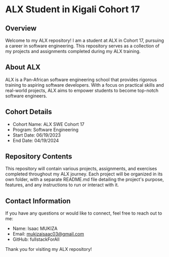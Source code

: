 # ALX Student in Kigali Cohort 17

## Overview
Welcome to my ALX repository! I am a student at ALX in  Cohort 17, pursuing a career in software engineering. This repository serves as a collection of my projects and assignments completed during my ALX training.

## About ALX
ALX is a Pan-African software engineering school that provides rigorous training to aspiring software developers. With a focus on practical skills and real-world projects, ALX aims to empower students to become top-notch software engineers.

## Cohort Details
- Cohort Name: ALX SWE Cohort 17
- Program: Software Engineering
- Start Date: 06/19/2023
- End Date: 04/19/2024

## Repository Contents
This repository will contain various projects, assignments, and exercises completed throughout my ALX journey. Each project will be organized in its own folder, with a separate README.md file detailing the project's purpose, features, and any instructions to run or interact with it.

## Contact Information
If you have any questions or would like to connect, feel free to reach out to me:

- Name: Isaac MUKIZA
- Email: mukizaisaac03@gmail.com
- GitHub: fullstackForAll

Thank you for visiting my ALX repository!

